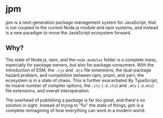 # jpm

jpm is a next-generation package management system for JavaScript, that is not coupled to the current Node.js module and npm systems, and instead is a new paradigm to move the JavaScript ecosystem forward.

## Why?

The state of Node.js, npm, and the `node_modules` folder is a complete mess, especially for package owners, but also for package consumers. With the introduction of ESM, the `.cjs` and `.mjs` file extensions, the dual-package hazard problem, and competition between npm, pnpm, and yarn, the ecosystem is in a state of chaos. This is further exacerbated By TypeScript, its insane number of compiler options, the `.cts` (`.d.cts`) and `.mts` (`.d.mts`) file extensions, and overall interoperation.

The overhead of publishing a package is far too great, and there's no solution in sight. Instead of trying to "fix" the state of things, jpm is a complete reimagining of how everything can work in a modern world.
